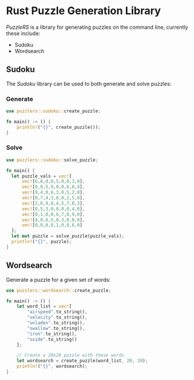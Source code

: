 # Rust Puzzle Generation Library

_PuzzleRS_ is a library for generating puzzles on the command line, currently these include:

* Sudoku
* Wordsearch

## Sudoku

The _Sudoku_ library can be used to both generate and solve puzzles:

### Generate

```rust
use puzzlers::sudoku::create_puzzle;

fn main() -> () {
    println!("{}", create_puzzle());
}
```

### Solve

```rust
use puzzlers::sudoku::solve_puzzle;

fn main() {
  let puzzle_vals = vec![
      vec![6,8,0,0,5,0,0,3,0],
      vec![0,0,5,9,0,0,6,0,4],
      vec![9,4,0,6,3,0,5,2,0],
      vec![0,7,4,3,0,0,2,5,0],
      vec![2,6,9,0,4,5,7,0,3],
      vec![0,5,3,0,0,0,0,4,0],
      vec![0,1,0,0,6,7,0,9,0],
      vec![4,0,6,5,0,3,8,0,0],
      vec![0,0,0,0,1,0,0,6,0]
  ];
  let mut puzzle = solve_puzzle(puzzle_vals);
  println!("{}", puzzle);
}
```

## Wordsearch

Generate a puzzle for a given set of words:

```rust
use puzzlers::wordsearch::create_puzzle;

fn main() -> () {
    let word_list = vec![
        "airspeed".to_string(),
        "velocity".to_string(),
        "unladen".to_string(),
        "swallow".to_string(),
        "iron".to_string(),
        "oxide".to_string()
    ];

    // Create a 20x20 puzzle with these words
    let wordsearch = create_puzzle(word_list, 20, 20);
    println!("{}", wordsearch);
}
```